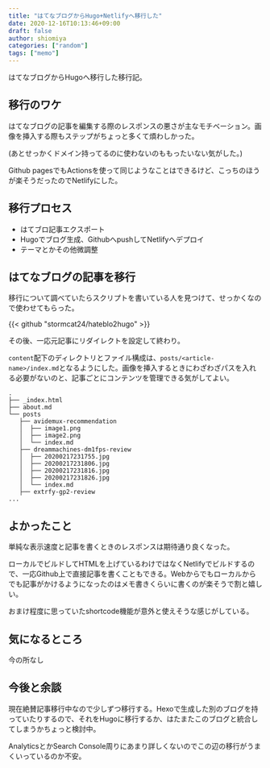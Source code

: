 ```yaml
---
title: "はてなブログからHugo+Netlifyへ移行した"
date: 2020-12-16T10:13:46+09:00
draft: false
author: shiomiya
categories: ["random"]
tags: ["memo"]
---
```


はてなブログからHugoへ移行した移行記。

## 移行のワケ

はてなブログの記事を編集する際のレスポンスの悪さが主なモチベーション。画像を挿入する際もステップがちょっと多くて煩わしかった。

(あとせっかくドメイン持ってるのに使わないのももったいない気がした。)

Github pagesでもActionsを使って同じようなことはできるけど、こっちのほうが楽そうだったのでNetlifyにした。

## 移行プロセス

- はてブロ記事エクスポート
- Hugoでブログ生成、GithubへpushしてNetlifyへデプロイ
- テーマとかその他微調整

## はてなブログの記事を移行

移行について調べていたらスクリプトを書いている人を見つけて、せっかくなので使わせてもらった。

{{< github "stormcat24/hateblo2hugo" >}}

その後、一応元記事にリダイレクトを設定して終わり。

`content`配下のディレクトリとファイル構成は、`posts/<article-name>/index.md`となるようにした。画像を挿入するときにわざわざパスを入れる必要がないのと、記事ごとにコンテンツを管理できる気がしてよい。

```
.
├── _index.html
├── about.md
└── posts
   ├── avidemux-recommendation
   │  ├── image1.png
   │  ├── image2.png
   │  └── index.md
   ├── dreammachines-dm1fps-review
   │  ├── 20200217231755.jpg
   │  ├── 20200217231806.jpg
   │  ├── 20200217231816.jpg
   │  ├── 20200217231826.jpg
   │  └── index.md
   ├── extrfy-gp2-review
...
```

## よかったこと

単純な表示速度と記事を書くときのレスポンスは期待通り良くなった。

ローカルでビルドしてHTMLを上げているわけではなくNetlifyでビルドするので、一応Github上で直接記事を書くこともできる。Webからでもローカルからでも記事がかけるようになったのはメモ書きくらいに書くのが楽そうで割と嬉しい。

おまけ程度に思っていたshortcode機能が意外と使えそうな感じがしている。

## 気になるところ

今の所なし

## 今後と余談

現在絶賛記事移行中なので少しずつ移行する。Hexoで生成した別のブログを持っていたりするので、それをHugoに移行するか、はたまたこのブログと統合してしまうかちょっと検討中。

AnalyticsとかSearch Console周りにあまり詳しくないのでこの辺の移行がうまくいっているのか不安。